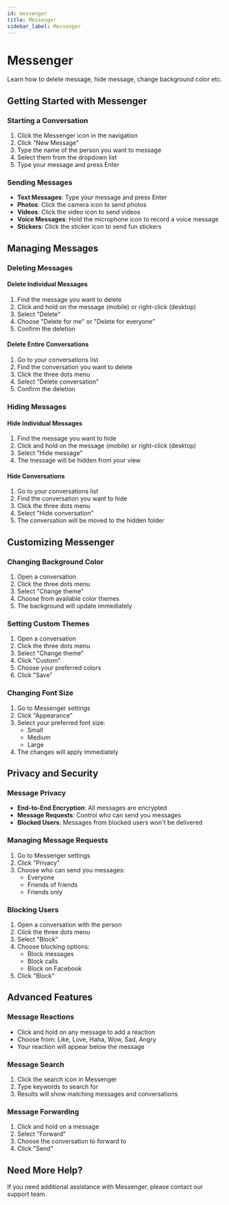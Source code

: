 ```yaml
---
id: messenger
title: Messenger
sidebar_label: Messenger
---
```


# Messenger

Learn how to delete message, hide message, change background color etc.

## Getting Started with Messenger

### Starting a Conversation

1. Click the Messenger icon in the navigation
2. Click "New Message"
3. Type the name of the person you want to message
4. Select them from the dropdown list
5. Type your message and press Enter

### Sending Messages

- **Text Messages**: Type your message and press Enter
- **Photos**: Click the camera icon to send photos
- **Videos**: Click the video icon to send videos
- **Voice Messages**: Hold the microphone icon to record a voice message
- **Stickers**: Click the sticker icon to send fun stickers

## Managing Messages

### Deleting Messages

#### Delete Individual Messages

1. Find the message you want to delete
2. Click and hold on the message (mobile) or right-click (desktop)
3. Select "Delete"
4. Choose "Delete for me" or "Delete for everyone"
5. Confirm the deletion

#### Delete Entire Conversations

1. Go to your conversations list
2. Find the conversation you want to delete
3. Click the three dots menu
4. Select "Delete conversation"
5. Confirm the deletion

### Hiding Messages

#### Hide Individual Messages

1. Find the message you want to hide
2. Click and hold on the message (mobile) or right-click (desktop)
3. Select "Hide message"
4. The message will be hidden from your view

#### Hide Conversations

1. Go to your conversations list
2. Find the conversation you want to hide
3. Click the three dots menu
4. Select "Hide conversation"
5. The conversation will be moved to the hidden folder

## Customizing Messenger

### Changing Background Color

1. Open a conversation
2. Click the three dots menu
3. Select "Change theme"
4. Choose from available color themes
5. The background will update immediately

### Setting Custom Themes

1. Open a conversation
2. Click the three dots menu
3. Select "Change theme"
4. Click "Custom"
5. Choose your preferred colors
6. Click "Save"

### Changing Font Size

1. Go to Messenger settings
2. Click "Appearance"
3. Select your preferred font size:
   - Small
   - Medium
   - Large
4. The changes will apply immediately

## Privacy and Security

### Message Privacy

- **End-to-End Encryption**: All messages are encrypted
- **Message Requests**: Control who can send you messages
- **Blocked Users**: Messages from blocked users won't be delivered

### Managing Message Requests

1. Go to Messenger settings
2. Click "Privacy"
3. Choose who can send you messages:
   - Everyone
   - Friends of friends
   - Friends only

### Blocking Users

1. Open a conversation with the person
2. Click the three dots menu
3. Select "Block"
4. Choose blocking options:
   - Block messages
   - Block calls
   - Block on Facebook
5. Click "Block"

## Advanced Features

### Message Reactions

- Click and hold on any message to add a reaction
- Choose from: Like, Love, Haha, Wow, Sad, Angry
- Your reaction will appear below the message

### Message Search

1. Click the search icon in Messenger
2. Type keywords to search for
3. Results will show matching messages and conversations

### Message Forwarding

1. Click and hold on a message
2. Select "Forward"
3. Choose the conversation to forward to
4. Click "Send"

## Need More Help?

If you need additional assistance with Messenger, please contact our support team.
